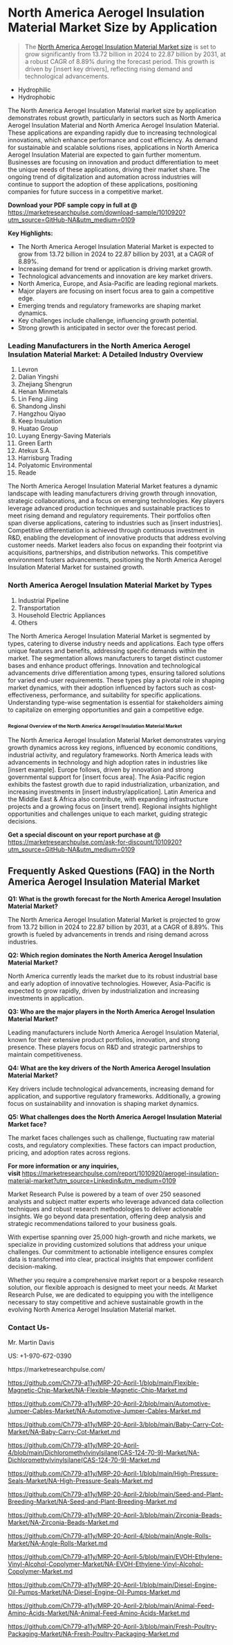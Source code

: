 <h1>North America Aerogel Insulation Material Market&nbsp;Size by Application</h1><blockquote><p>The <a href="https://marketresearchpulse.com/download-sample/1010920?utm_source=GitHub-NA&amp;utm_medium=0109">North America Aerogel Insulation Material Market size</a> is set to grow significantly from 13.72 billion in 2024 to 22.87 billion by 2031, at a robust CAGR of 8.89% during the forecast period. This growth is driven by [insert key drivers], reflecting rising demand and technological advancements.</p></blockquote><ul><li>Hydrophilic<li> Hydrophobic</li></ul><p>The North America Aerogel Insulation Material market size by application demonstrates robust growth, particularly in sectors such as North America Aerogel Insulation Material and North America Aerogel Insulation Material. These applications are expanding rapidly due to increasing technological innovations, which enhance performance and cost efficiency. As demand for sustainable and scalable solutions rises, applications in North America Aerogel Insulation Material are expected to gain further momentum. Businesses are focusing on innovation and product differentiation to meet the unique needs of these applications, driving their market share. The ongoing trend of digitalization and automation across industries will continue to support the adoption of these applications, positioning companies for future success in a competitive market.</p><p><strong>Download your PDF sample copy in full at @ </strong><a href="https://marketresearchpulse.com/download-sample/1010920?utm_source=GitHub-NA&amp;utm_medium=0109">https://marketresearchpulse.com/download-sample/1010920?utm_source=GitHub-NA&amp;utm_medium=0109</a></p><p><strong>Key Highlights: </strong></p><ul><li>The North America Aerogel Insulation Material Market is expected to grow from 13.72 billion in 2024 to 22.87 billion by 2031, at a CAGR of 8.89%.</li><li>Increasing demand for trend or application is driving market growth.</li><li>Technological advancements and innovation are key market drivers.</li><li>North America, Europe, and Asia-Pacific are leading regional markets.</li><li>Major players are focusing on insert focus area to gain a competitive edge.</li><li>Emerging trends and regulatory frameworks are shaping market dynamics.</li><li>Key challenges include challenge, influencing growth potential.</li><li>Strong growth is anticipated in sector over the forecast period.</li></ul><h3>Leading Manufacturers in the North America Aerogel Insulation Material Market: A Detailed Industry Overview</h3><ol><li>Levron</li><li>Dalian Yingshi</li><li>Zhejiang Shengrun</li><li>Henan Minmetals</li><li>Lin Feng Jiing</li><li>Shandong Jinshi</li><li>Hangzhou Qiyao</li><li>Keep Insulation</li><li>Huatao Group</li><li>Luyang Energy-Saving Materials</li><li>Green Earth</li><li>Atekux S.A.</li><li>Harrisburg Trading</li><li>Polyatomic Environmental</li><li>Reade</li></ol><div class="flex max-w-full flex-col flex-grow"><div class="min-h-8 text-message flex w-full flex-col items-end gap-2 whitespace-normal break-words [.text-message+&amp;]:mt-5" dir="auto" data-message-author-role="assistant" data-message-id="fd8432e4-4910-450d-b182-61b7bfb0a01f" data-message-model-slug="gpt-4o"><div class="flex w-full flex-col gap-1 empty:hidden first:pt-[3px]"><div class="markdown prose w-full break-words dark:prose-invert light"><p>The North America Aerogel Insulation Material Market features a dynamic landscape with leading manufacturers driving growth through innovation, strategic collaborations, and a focus on emerging technologies. Key players leverage advanced production techniques and sustainable practices to meet rising demand and regulatory requirements. Their portfolios often span diverse applications, catering to industries such as [insert industries]. Competitive differentiation is achieved through continuous investment in R&amp;D, enabling the development of innovative products that address evolving customer needs. Market leaders also focus on expanding their footprint via acquisitions, partnerships, and distribution networks. This competitive environment fosters advancements, positioning the North America Aerogel Insulation Material Market for sustained growth.</p></div></div></div></div><h3>North America Aerogel Insulation Material Market by Types</h3><ol><li>Industrial Pipeline<li> Transportation<li> Household Electric Appliances<li> Others</li></ol><div class="flex max-w-full flex-col flex-grow"><div class="min-h-8 text-message flex w-full flex-col items-end gap-2 whitespace-normal break-words [.text-message+&amp;]:mt-5" dir="auto" data-message-author-role="assistant" data-message-id="084470be-0bb7-4664-bddf-5156b4f41249" data-message-model-slug="gpt-4o-mini"><div class="flex w-full flex-col gap-1 empty:hidden first:pt-[3px]"><div class="markdown prose w-full break-words dark:prose-invert light"><p>The North America Aerogel Insulation Material Market is segmented by types, catering to diverse industry needs and applications. Each type offers unique features and benefits, addressing specific demands within the market. The segmentation allows manufacturers to target distinct customer bases and enhance product offerings. Innovation and technological advancements drive differentiation among types, ensuring tailored solutions for varied end-user requirements. These types play a pivotal role in shaping market dynamics, with their adoption influenced by factors such as cost-effectiveness, performance, and suitability for specific applications. Understanding type-wise segmentation is essential for stakeholders aiming to capitalize on emerging opportunities and gain a competitive edge.</p></div></div></div></div><h3><span style="font-size: 11px;">Regional Overview of the North America Aerogel Insulation Material Market</span></h3><div class="flex max-w-full flex-col flex-grow"><div class="min-h-8 text-message flex w-full flex-col items-end gap-2 whitespace-normal break-words [.text-message+&amp;]:mt-5" dir="auto" data-message-author-role="assistant" data-message-id="e9038762-ce64-4e30-91c9-9bd413514231" data-message-model-slug="gpt-4o-mini"><div class="flex w-full flex-col gap-1 empty:hidden first:pt-[3px]"><div class="markdown prose w-full break-words dark:prose-invert light"><p>The North America Aerogel Insulation Material Market demonstrates varying growth dynamics across key regions, influenced by economic conditions, industrial activity, and regulatory frameworks. North America leads with advancements in technology and high adoption rates in industries like [insert example]. Europe follows, driven by innovation and strong governmental support for [insert focus area]. The Asia-Pacific region exhibits the fastest growth due to rapid industrialization, urbanization, and increasing investments in [insert industry/application]. Latin America and the Middle East &amp; Africa also contribute, with expanding infrastructure projects and a growing focus on [insert trend]. Regional insights highlight opportunities and challenges unique to each market, guiding strategic decisions.</p></div></div></div></div><p><strong>Get a special discount on your report purchase at @ </strong><a href="https://marketresearchpulse.com/ask-for-discount/1010920?utm_source=GitHub-NA&amp;utm_medium=0109">https://marketresearchpulse.com/ask-for-discount/1010920?utm_source=GitHub-NA&amp;utm_medium=0109</a></p><h2>Frequently Asked Questions (FAQ) in the North America Aerogel Insulation Material Market</h2><p><strong>Q1: What is the growth forecast for the North America Aerogel Insulation Material Market?</strong></p><p>The North America Aerogel Insulation Material Market is projected to grow from 13.72 billion in 2024 to 22.87 billion by 2031, at a CAGR of 8.89%. This growth is fueled by advancements in trends and rising demand across industries.</p><p><strong>Q2: Which region dominates the North America Aerogel Insulation Material Market?</strong></p><p>North America currently leads the market due to its robust industrial base and early adoption of innovative technologies. However, Asia-Pacific is expected to grow rapidly, driven by industrialization and increasing investments in application.</p><p><strong>Q3: Who are the major players in the North America Aerogel Insulation Material Market?</strong></p><p>Leading manufacturers include North America Aerogel Insulation Material, known for their extensive product portfolios, innovation, and strong presence. These players focus on R&amp;D and strategic partnerships to maintain competitiveness.</p><p><strong>Q4: What are the key drivers of the North America Aerogel Insulation Material Market?</strong></p><p>Key drivers include technological advancements, increasing demand for application, and supportive regulatory frameworks. Additionally, a growing focus on sustainability and innovation is shaping market dynamics.</p><p><strong>Q5: What challenges does the North America Aerogel Insulation Material Market face?</strong></p><p>The market faces challenges such as challenge, fluctuating raw material costs, and regulatory complexities. These factors can impact production, pricing, and adoption rates across regions.</p><p><strong>For more information or any inquiries, visit&nbsp;</strong><a href="https://marketresearchpulse.com/report/1010920/aerogel-insulation-material-market?utm_source=Linkedin&utm_medium=0109">https://marketresearchpulse.com/report/1010920/aerogel-insulation-material-market?utm_source=Linkedin&utm_medium=0109</a></p><p>Market Research Pulse is powered by a team of over 250 seasoned analysts and subject matter experts who leverage advanced data collection techniques and robust research methodologies to deliver actionable insights. We go beyond data presentation, offering deep analysis and strategic recommendations tailored to your business goals.</p><p>With expertise spanning over 25,000 high-growth and niche markets, we specialize in providing customized solutions that address your unique challenges. Our commitment to actionable intelligence ensures complex data is transformed into clear, practical insights that empower confident decision-making.</p><p>Whether you require a comprehensive market report or a bespoke research solution, our flexible approach is designed to meet your needs. At Market Research Pulse, we are dedicated to equipping you with the intelligence necessary to stay competitive and achieve sustainable growth in the evolving North America Aerogel Insulation Material market.</p><h3><strong>Contact Us-</strong></h3><p>Mr. Martin Davis</p><p>US: +1-970-672-0390</p><p>https://marketresearchpulse.com/</p><p><a href="https://github.com/Ch779-a11y/MRP-20-April-1/blob/main/Flexible-Magnetic-Chip-Market/NA-Flexible-Magnetic-Chip-Market.md">https://github.com/Ch779-a11y/MRP-20-April-1/blob/main/Flexible-Magnetic-Chip-Market/NA-Flexible-Magnetic-Chip-Market.md</a></p><p><a href="https://github.com/Ch779-a11y/MRP-20-April-2/blob/main/Automotive-Jumper-Cables-Market/NA-Automotive-Jumper-Cables-Market.md">https://github.com/Ch779-a11y/MRP-20-April-2/blob/main/Automotive-Jumper-Cables-Market/NA-Automotive-Jumper-Cables-Market.md</a></p><p><a href="https://github.com/Ch779-a11y/MRP-20-April-3/blob/main/Baby-Carry-Cot-Market/NA-Baby-Carry-Cot-Market.md">https://github.com/Ch779-a11y/MRP-20-April-3/blob/main/Baby-Carry-Cot-Market/NA-Baby-Carry-Cot-Market.md</a></p><p><a href="https://github.com/Ch779-a11y/MRP-20-April-4/blob/main/Dichloromethylvinylsilane(CAS-124-70-9)-Market/NA-Dichloromethylvinylsilane(CAS-124-70-9)-Market.md">https://github.com/Ch779-a11y/MRP-20-April-4/blob/main/Dichloromethylvinylsilane(CAS-124-70-9)-Market/NA-Dichloromethylvinylsilane(CAS-124-70-9)-Market.md</a></p><p><a href="https://github.com/Ch779-a11y/MRP-20-April-1/blob/main/High-Pressure-Seals-Market/NA-High-Pressure-Seals-Market.md">https://github.com/Ch779-a11y/MRP-20-April-1/blob/main/High-Pressure-Seals-Market/NA-High-Pressure-Seals-Market.md</a></p><p><a href="https://github.com/Ch779-a11y/MRP-20-April-2/blob/main/Seed-and-Plant-Breeding-Market/NA-Seed-and-Plant-Breeding-Market.md">https://github.com/Ch779-a11y/MRP-20-April-2/blob/main/Seed-and-Plant-Breeding-Market/NA-Seed-and-Plant-Breeding-Market.md</a></p><p><a href="https://github.com/Ch779-a11y/MRP-20-April-3/blob/main/Zirconia-Beads-Market/NA-Zirconia-Beads-Market.md">https://github.com/Ch779-a11y/MRP-20-April-3/blob/main/Zirconia-Beads-Market/NA-Zirconia-Beads-Market.md</a></p><p><a href="https://github.com/Ch779-a11y/MRP-20-April-4/blob/main/Angle-Rolls-Market/NA-Angle-Rolls-Market.md">https://github.com/Ch779-a11y/MRP-20-April-4/blob/main/Angle-Rolls-Market/NA-Angle-Rolls-Market.md</a></p><p><a href="https://github.com/Ch779-a11y/MRP-20-April-5/blob/main/EVOH-Ethylene-Vinyl-Alcohol-Copolymer-Market/NA-EVOH-Ethylene-Vinyl-Alcohol-Copolymer-Market.md">https://github.com/Ch779-a11y/MRP-20-April-5/blob/main/EVOH-Ethylene-Vinyl-Alcohol-Copolymer-Market/NA-EVOH-Ethylene-Vinyl-Alcohol-Copolymer-Market.md</a></p><p><a href="https://github.com/Ch779-a11y/MRP-20-April-1/blob/main/Diesel-Engine-Oil-Pumps-Market/NA-Diesel-Engine-Oil-Pumps-Market.md">https://github.com/Ch779-a11y/MRP-20-April-1/blob/main/Diesel-Engine-Oil-Pumps-Market/NA-Diesel-Engine-Oil-Pumps-Market.md</a></p><p><a href="https://github.com/Ch779-a11y/MRP-20-April-2/blob/main/Animal-Feed-Amino-Acids-Market/NA-Animal-Feed-Amino-Acids-Market.md">https://github.com/Ch779-a11y/MRP-20-April-2/blob/main/Animal-Feed-Amino-Acids-Market/NA-Animal-Feed-Amino-Acids-Market.md</a></p><p><a href="https://github.com/Ch779-a11y/MRP-20-April-3/blob/main/Fresh-Poultry-Packaging-Market/NA-Fresh-Poultry-Packaging-Market.md">https://github.com/Ch779-a11y/MRP-20-April-3/blob/main/Fresh-Poultry-Packaging-Market/NA-Fresh-Poultry-Packaging-Market.md</a></p>
